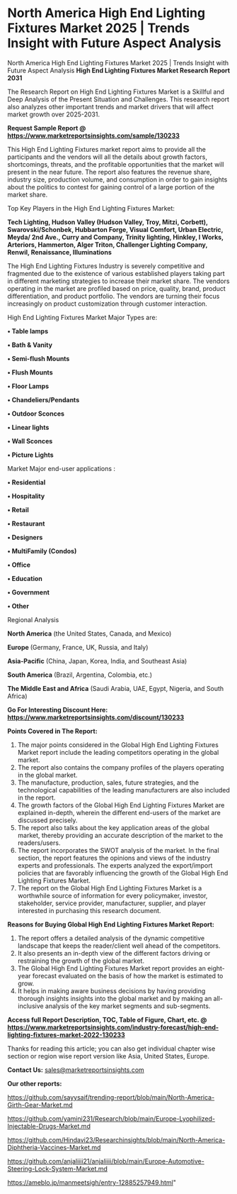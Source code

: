 # North America High End Lighting Fixtures Market 2025 | Trends Insight with Future Aspect Analysis
 North America High End Lighting Fixtures Market 2025 | Trends Insight with Future Aspect Analysis
<strong>High End Lighting Fixtures Market Research Report 2031</strong>

The Research Report on High End Lighting Fixtures Market is a Skillful and Deep Analysis of the Present Situation and Challenges. This research report also analyzes other important trends and market drivers that will affect market growth over 2025-2031.

<strong>Request Sample Report @ <a href=https://www.marketreportsinsights.com/sample/130233>https://www.marketreportsinsights.com/sample/130233</a></strong>

This High End Lighting Fixtures market report aims to provide all the participants and the vendors will all the details about growth factors, shortcomings, threats, and the profitable opportunities that the market will present in the near future. The report also features the revenue share, industry size, production volume, and consumption in order to gain insights about the politics to contest for gaining control of a large portion of the market share.

Top Key Players in the High End Lighting Fixtures Market:

<strong>Tech Lighting, Hudson Valley (Hudson Valley, Troy, Mitzi, Corbett), Swarovski/Schonbek, Hubbarton Forge, Visual Comfort, Urban Electric, Meyda/ 2nd Ave., Curry and Company, Trinity lighting, Hinkley, I Works, Arteriors, Hammerton, Alger Triton, Challenger Lighting Company, Renwil, Renaissance, Illuminations</strong>

The High End Lighting Fixtures Industry is severely competitive and fragmented due to the existence of various established players taking part in different marketing strategies to increase their market share. The vendors operating in the market are profiled based on price, quality, brand, product differentiation, and product portfolio. The vendors are turning their focus increasingly on product customization through customer interaction.

High End Lighting Fixtures Market Major Types are:

<strong>• Table lamps

• Bath & Vanity

• Semi-flush Mounts

• Flush Mounts

• Floor Lamps

• Chandeliers/Pendants

• Outdoor Sconces

• Linear lights

• Wall Sconces

• Picture Lights</strong>

Market Major end-user applications :

<strong>• Residential

• Hospitality

• Retail

• Restaurant

• Designers

• MultiFamily (Condos)

• Office

• Education

• Government

• Other</strong>

Regional Analysis

</u><strong><b>North America</b></strong> (the United States, Canada, and Mexico)

<strong><b>Europe </b></strong>(Germany, France, UK, Russia, and Italy)

<strong><b>Asia-Pacific</b></strong> (China, Japan, Korea, India, and Southeast Asia)

<strong><b>South America</b></strong> (Brazil, Argentina, Colombia, etc.)

<strong><b>The Middle East and Africa</b></strong> (Saudi Arabia, UAE, Egypt, Nigeria, and South Africa)

<strong>Go For Interesting Discount Here: <a href=https://www.marketreportsinsights.com/discount/130233>https://www.marketreportsinsights.com/discount/130233</a></strong>

<strong>Points Covered in The Report:</strong>
<ol>
  <li>The major points considered in the Global High End Lighting Fixtures Market report include the leading competitors operating in the global market.</li>
  <li>The report also contains the company profiles of the players operating in the global market.</li>
  <li>The manufacture, production, sales, future strategies, and the technological capabilities of the leading manufacturers are also included in the report.</li>
  <li>The growth factors of the Global High End Lighting Fixtures Market are explained in-depth, wherein the different end-users of the market are discussed precisely.</li>
  <li>The report also talks about the key application areas of the global market, thereby providing an accurate description of the market to the readers/users.</li>
  <li>The report incorporates the SWOT analysis of the market. In the final section, the report features the opinions and views of the industry experts and professionals. The experts analyzed the export/import policies that are favorably influencing the growth of the Global High End Lighting Fixtures Market.</li>
  <li>The report on the Global High End Lighting Fixtures Market is a worthwhile source of information for every policymaker, investor, stakeholder, service provider, manufacturer, supplier, and player interested in purchasing this research document.</li>
</ol>
<strong>Reasons for Buying Global High End Lighting Fixtures Market Report:</strong>

<ol>
  <li>The report offers a detailed analysis of the dynamic competitive landscape that keeps the reader/client well ahead of the competitors.</li>
  <li>It also presents an in-depth view of the different factors driving or restraining the growth of the global market.</li>
  <li>The Global High End Lighting Fixtures Market report provides an eight-year forecast evaluated on the basis of how the market is estimated to grow.</li>
  <li>It helps in making aware business decisions by having providing thorough insights insights into the global market and by making an all-inclusive analysis of the key market segments and sub-segments.</li>
</ol>
<strong>Access full Report Description, TOC, Table of Figure, Chart, etc. @ <a href=https://www.marketreportsinsights.com/industry-forecast/high-end-lighting-fixtures-market-2022-130233>https://www.marketreportsinsights.com/industry-forecast/high-end-lighting-fixtures-market-2022-130233</a></strong>


Thanks for reading this article; you can also get individual chapter wise section or region wise report version like Asia, United States, Europe.

<strong>Contact Us:</strong>
sales@marketreportsinsights.com

<strong>Our other reports:</strong>

<a href=https://github.com/sayysaif/trending-report/blob/main/North-America-Girth-Gear-Market.md>https://github.com/sayysaif/trending-report/blob/main/North-America-Girth-Gear-Market.md</a>

<a href=https://github.com/yamini231/Research/blob/main/Europe-Lyophilized-Injectable-Drugs-Market.md>https://github.com/yamini231/Research/blob/main/Europe-Lyophilized-Injectable-Drugs-Market.md</a>

<a href=https://github.com/Hindavi23/Researchinsights/blob/main/North-America-Diphtheria-Vaccines-Market.md>https://github.com/Hindavi23/Researchinsights/blob/main/North-America-Diphtheria-Vaccines-Market.md</a>

<a href=https://github.com/anjaliiii21/anjaliiii/blob/main/Europe-Automotive-Steering-Lock-System-Market.md>https://github.com/anjaliiii21/anjaliiii/blob/main/Europe-Automotive-Steering-Lock-System-Market.md</a>

<a href=https://ameblo.jp/manmeetsigh/entry-12885257949.html>https://ameblo.jp/manmeetsigh/entry-12885257949.html</a>"
